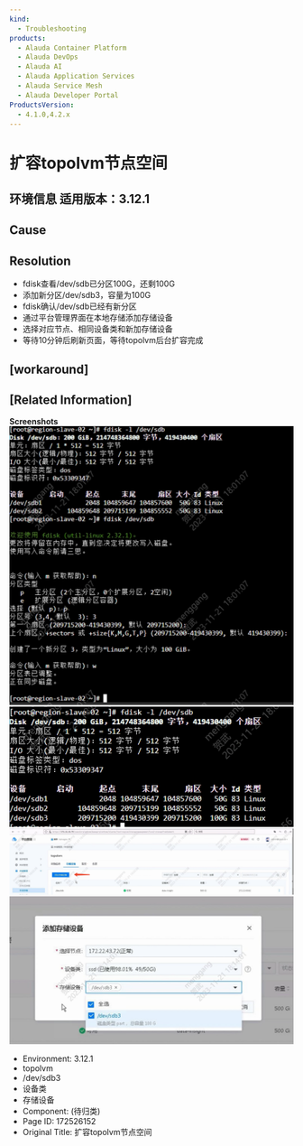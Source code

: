 ```yaml
---
kind:
  - Troubleshooting
products:
  - Alauda Container Platform
  - Alauda DevOps
  - Alauda AI
  - Alauda Application Services
  - Alauda Service Mesh
  - Alauda Developer Portal
ProductsVersion:
  - 4.1.0,4.2.x
---
```

<!-- A type of document that involves encountering a fault, diagnosing it, performing root cause analysis, and providing solutions. -->

# 扩容topolvm节点空间

## 环境信息 适用版本：3.12.1

## Cause

## Resolution
- fdisk查看/dev/sdb已分区100G，还剩100G
- 添加新分区/dev/sdb3，容量为100G
- fdisk确认/dev/sdb已经有新分区
- 通过平台管理界面在本地存储添加存储设备
- 选择对应节点、相同设备类和新加存储设备
- 等待10分钟后刷新页面，等待topolvm后台扩容完成

## [workaround]

## [Related Information]
**Screenshots**
![](assets/kuo-rong-topolvmjie-dian-kong-jian/image-2023-11-21_18-17-56.png)
![](assets/kuo-rong-topolvmjie-dian-kong-jian/image-2023-11-21_18-23-26.png)
![](assets/kuo-rong-topolvmjie-dian-kong-jian/image-2023-11-21_18-24-33.png)
![](assets/kuo-rong-topolvmjie-dian-kong-jian/image-2023-11-21_18-24-43.png)
- Environment: 3.12.1
- topolvm
- /dev/sdb3
- 设备类
- 存储设备
- Component: (待归类)
- Page ID: 172526152
- Original Title: 扩容topolvm节点空间
